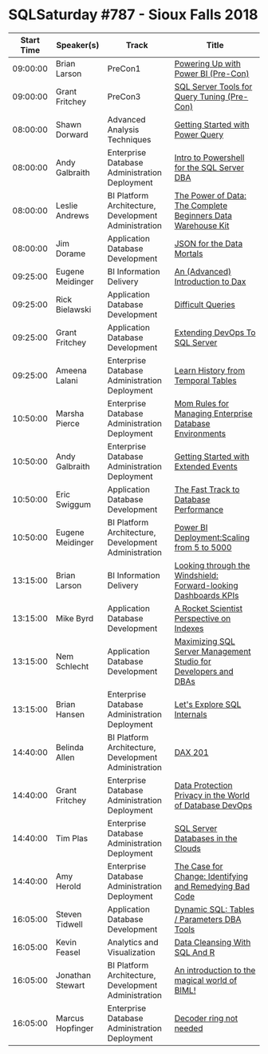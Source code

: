 # SQLSaturday #787 - Sioux Falls 2018
Start Time|Speaker(s)|Track|Title
---|---|---|---
09:00:00|Brian Larson|PreCon1|[Powering Up with Power BI (Pre-Con)](82586.md)
09:00:00|Grant Fritchey|PreCon3|[SQL Server Tools for Query Tuning (Pre-Con)](82591.md)
08:00:00|Shawn Dorward|Advanced Analysis Techniques|[Getting Started with Power Query](82034.md)
08:00:00|Andy Galbraith|Enterprise Database Administration  Deployment|[Intro to Powershell for the SQL Server DBA](82075.md)
08:00:00|Leslie Andrews|BI Platform Architecture, Development  Administration|[The Power of Data: The Complete Beginners Data Warehouse Kit](82895.md)
08:00:00|Jim Dorame|Application  Database Development|[JSON for the Data Mortals](83024.md)
09:25:00|Eugene Meidinger|BI Information Delivery|[An (Advanced) Introduction to Dax](82091.md)
09:25:00|Rick Bielawski|Application  Database Development|[Difficult Queries](82170.md)
09:25:00|Grant Fritchey|Application  Database Development|[Extending DevOps To SQL Server](82589.md)
09:25:00|Ameena Lalani|Enterprise Database Administration  Deployment|[Learn History from Temporal Tables](83005.md)
10:50:00|Marsha Pierce|Enterprise Database Administration  Deployment|[Mom Rules for Managing Enterprise Database Environments](82533.md)
10:50:00|Andy Galbraith|Enterprise Database Administration  Deployment|[Getting Started with Extended Events](83192.md)
10:50:00|Eric Swiggum|Application  Database Development|[The Fast Track to Database Performance](83810.md)
10:50:00|Eugene Meidinger|BI Platform Architecture, Development  Administration|[Power BI Deployment:Scaling from 5 to 5000](85362.md)
13:15:00|Brian Larson|BI Information Delivery|[Looking through the Windshield: Forward-looking Dashboards  KPIs](82033.md)
13:15:00|Mike Byrd|Application  Database Development|[A Rocket Scientist Perspective on Indexes](82048.md)
13:15:00|Nem Schlecht|Application  Database Development|[Maximizing SQL Server Management Studio for Developers and DBAs](82619.md)
13:15:00|Brian Hansen|Enterprise Database Administration  Deployment|[Let's Explore SQL Internals](83883.md)
14:40:00|Belinda Allen|BI Platform Architecture, Development  Administration|[DAX 201](82026.md)
14:40:00|Grant Fritchey|Enterprise Database Administration  Deployment|[Data Protection  Privacy in the World of Database DevOps](82588.md)
14:40:00|Tim Plas|Enterprise Database Administration  Deployment|[SQL Server Databases in the Clouds](83886.md)
14:40:00|Amy Herold|Enterprise Database Administration  Deployment|[The Case for Change: Identifying and Remedying Bad Code](84123.md)
16:05:00|Steven Tidwell|Application  Database Development|[Dynamic SQL: Tables / Parameters  DBA Tools](82086.md)
16:05:00|Kevin Feasel|Analytics and Visualization|[Data Cleansing With SQL And R](82177.md)
16:05:00|Jonathan Stewart|BI Platform Architecture, Development  Administration|[An introduction to the magical world of BIML!](82337.md)
16:05:00|Marcus Hopfinger|Enterprise Database Administration  Deployment|[Decoder ring not needed](83555.md)
